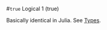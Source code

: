 #`true` Logical 1 (true)

Basically identical in Julia. See [Types](https://docs.julialang.org/en/latest/manual/types/).
